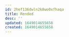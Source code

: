 ```yaml
---
id: 2hef136dwln2k8wo0xfhaqa
title: Rended
desc: ''
updated: 1649014655658
created: 1649014655658
---
```


